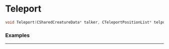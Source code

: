 # Teleport

```cpp - C++
void Teleport(CSharedCreatureData* talker, CTeleportPositionList* telposlist, const wchar_t* byePage, const wchar_t* classMissMatchPage, const wchar_t* underAdenaPage, const wchar_t* teleportName);
```

### Examples
---
```cpp - C++

```
